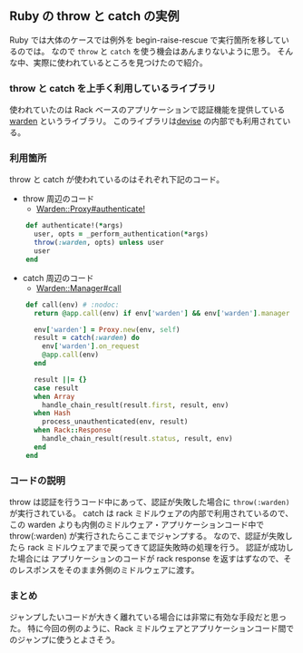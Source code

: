 ## Ruby の throw と catch の実例

Ruby では大体のケースでは例外を begin-raise-rescue で実行箇所を移しているのでは。
なので `throw` と `catch` を使う機会はあんまりないように思う。
そんな中、実際に使われているところを見つけたので紹介。

### throw と catch を上手く利用しているライブラリ

使われていたのは Rack ベースのアプリケーションで認証機能を提供している [warden](https://github.com/wardencommunity/warden) というライブラリ。
このライブラリは[devise](https://github.com/heartcombo/devise) の内部でも利用されている。

### 利用箇所

throw と catch が使われているのはそれぞれ下記のコード。

- throw 周辺のコード
  - [Warden::Proxy#authenticate!](https://github.com/wardencommunity/warden/blob/v1.2.8/lib/warden/proxy.rb#L134)

```rb
    def authenticate!(*args)
      user, opts = _perform_authentication(*args)
      throw(:warden, opts) unless user
      user
    end
```

- catch 周辺のコード
  - [Warden::Manager#call](https://github.com/wardencommunity/warden/blob/master/lib/warden/manager.rb#L34)

```rb
    def call(env) # :nodoc:
      return @app.call(env) if env['warden'] && env['warden'].manager != self

      env['warden'] = Proxy.new(env, self)
      result = catch(:warden) do
        env['warden'].on_request
        @app.call(env)
      end

      result ||= {}
      case result
      when Array
        handle_chain_result(result.first, result, env)
      when Hash
        process_unauthenticated(env, result)
      when Rack::Response
        handle_chain_result(result.status, result, env)
      end
    end
```

### コードの説明

throw は認証を行うコード中にあって、認証が失敗した場合に `throw(:warden)` が実行されている。
catch は rack ミドルウェアの内部で利用されているので、この warden よりも内側のミドルウェア・アプリケーションコード中で throw(:warden) が実行されたらここまでジャンプする。
なので、認証が失敗したら rack ミドルウェアまで戻ってきて認証失敗時の処理を行う。
認証が成功した場合には アプリケーションのコードが rack response を返すはずなので、そのレスポンスをそのまま外側のミドルウェアに渡す。

### まとめ

ジャンプしたいコードが大きく離れている場合には非常に有効な手段だと思った。
特に今回の例のように、Rack ミドルウェアとアプリケーションコード間でのジャンプに使うとよさそう。
